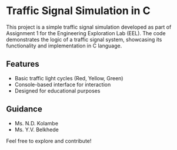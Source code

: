 # Traffic Signal Simulation in C

This project is a simple traffic signal simulation developed as part of Assignment 1 for the Engineering Exploration Lab (EEL). The code demonstrates the logic of a traffic signal system, showcasing its functionality and implementation in C language.

## Features
- Basic traffic light cycles (Red, Yellow, Green)
- Console-based interface for interaction
- Designed for educational purposes

## Guidance
- Ms. N.D. Kolambe
- Ms. Y.V. Belkhede

Feel free to explore and contribute!

